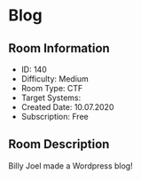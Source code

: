 ﻿# Blog

## Room Information
- ID: 140
- Difficulty: Medium
- Room Type: CTF
- Target Systems: 
- Created Date: 10.07.2020
- Subscription: Free

## Room Description
Billy Joel made a Wordpress blog!
